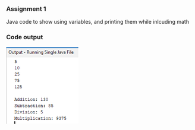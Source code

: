 ### Assignment 1

Java code to show using variables, and printing them while inlcuding math

### Code output
![output](https://github.com/eyevory/Java/blob/main/JavaProv/img/netbeans64_rIEJHBbayH.png)
